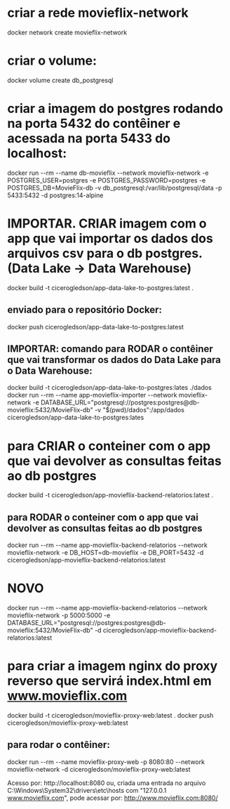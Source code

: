 # criar a rede movieflix-network
docker network create movieflix-network

# criar o volume: 
docker volume create db_postgresql


# criar a imagem do postgres rodando na porta 5432 do contêiner e acessada na porta 5433 do localhost:
docker run --rm --name db-movieflix --network movieflix-network -e POSTGRES_USER=postgres -e POSTGRES_PASSWORD=postgres -e POSTGRES_DB=MovieFlix-db -v db_postgresql:/var/lib/postgresql/data -p 5433:5432 -d postgres:14-alpine


# IMPORTAR. CRIAR imagem com o app que vai importar os dados dos arquivos csv para o db postgres. (Data Lake -> Data Warehouse)
docker build -t cicerogledson/app-data-lake-to-postgres:latest .
## enviado para o repositório Docker:
docker push cicerogledson/app-data-lake-to-postgres:latest


## IMPORTAR: comando para RODAR o contêiner que vai transformar os dados do Data Lake para o Data Warehouse:
docker build -t cicerogledson/app-data-lake-to-postgres:lates ./dados
docker run --rm --name app-movieflix-importer --network movieflix-network -e DATABASE_URL="postgresql://postgres:postgres@db-movieflix:5432/MovieFlix-db" -v "$(pwd)/dados":/app/dados cicerogledson/app-data-lake-to-postgres:lates



# para CRIAR o conteiner com o app que vai devolver as consultas feitas ao db postgres
docker build -t cicerogledson/app-movieflix-backend-relatorios:latest .
## para RODAR o conteiner com o app que vai devolver as consultas feitas ao db postgres
docker run --rm --name app-movieflix-backend-relatorios --network movieflix-network -e DB_HOST=db-movieflix -e DB_PORT=5432 -d cicerogledson/app-movieflix-backend-relatorios:latest

# NOVO
docker run --rm --name app-movieflix-backend-relatorios --network movieflix-network -p 5000:5000 -e DATABASE_URL="postgresql://postgres:postgres@db-movieflix:5432/MovieFlix-db" -d cicerogledson/app-movieflix-backend-relatorios:latest


# para criar a imagem nginx do proxy reverso que servirá index.html em www.movieflix.com 
docker build -t cicerogledson/movieflix-proxy-web:latest .
docker push cicerogledson/movieflix-proxy-web:latest
## para rodar o contêiner:
docker run --rm --name movieflix-proxy-web -p 8080:80 --network movieflix-network -d cicerogledson/movieflix-proxy-web:latest




Acesso por:
http://localhost:8080
ou,  criada uma entrada no arquivo C:\Windows\System32\drivers\etc\hosts com "127.0.0.1 www.movieflix.com", pode acessar  por:
http://www.movieflix.com:8080/